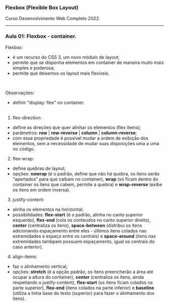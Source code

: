 ### Flexbox (Flexible Box Layout)
Curso Desenvolvimento Web Completo 2022. 
<hr>

### Aula 01: Flexbox - container.
Flexbox:
- é um recurso do CSS 3, um novo módulo de layout; <br>
- permite que se disponha elementos em container de maneira muito mais simples e poderosa;<br>
- permite que deixemos os layout mais flexíveis.<br>
<br>

Observações:<br>
- definir "display: flex" no container.<br><br>

1. flex-direction:<br>
  - define as direções que quer alinhar os elementos (flex items);<br>
  - parâmetros: <strong>row</strong> | <strong>row-reverse</strong> | <strong>column</strong> | <strong>column-reverse</strong>;<br>
  - com essa propriedade é possível mudar a ordem de exibição dos elementos, sem a necessidade de mudar suas disposições uma a uma no código. <br>

2. flex-wrap:<br>
  - define quebras de layout; <br>
  - opções: <strong>nowrap</strong> (é o padrão, define que não há quebra, os itens serão "apertados" para que caibam no container),  <strong>wrap</strong> (só ficam dentro do container os itens que cabem, permite a quebra) e <strong>wrap-reverse</strong> (exibe os itens em ordem inversa).<br>

3. justify-content:<br>
  - alinha os elementos na horizontal;<br>
  - possibilidades: <strong>flex-start</strong> (é o padrão, alinha no canto superior esquerdo), <strong>flex-end</strong> (cola os conteúdos no canto superior direito), <strong>center</strong> (centraliza os itens), <strong>space-between</strong> (distribui os itens adicionando espaçamento entre eles - últimos itens colados nas extremidades e espaço entre os centrais) e <strong>space-around</strong> (itens nas extremidades tambpem possuem espaçamento, igual os centrais do caso anterior).<br>

4. align-items:
  - faz o alinhamento vertical;<br>
  - opções: <strong>stretch</strong> (é a opção padrão, os itens preencherão a área até ocupar a altura do container), <strong>center</strong> (centraliza os itens, ainda respeitando o justify-content), <strong>flex-start</strong> (os itens ficam colados na parte superior), <strong>flex-end</strong> (itens colados na parte inferior) e <strong>baseline</strong> (utiliza a linha base do texto (superior) para fazer o alinhamento dos itens).<br>

